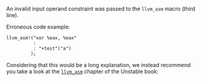 An invalid input operand constraint was passed to the `llvm_asm` macro
(third line).

Erroneous code example:

```compile_fail,E0663
llvm_asm!("xor %eax, %eax"
          :
          : "+test"("a")
         );
```

Considering that this would be a long explanation, we instead recommend you
take a look at the [`llvm_asm`] chapter of the Unstable book:

[`llvm_asm`]: https://doc.rust-lang.org/stable/unstable-book/library-features/llvm-asm.html

